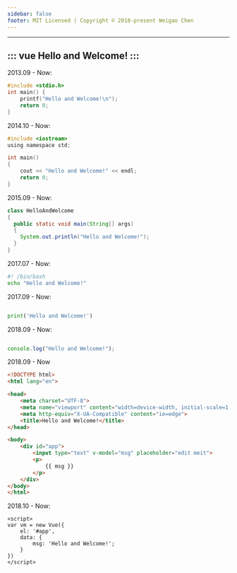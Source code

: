 ```yaml
---
sidebar: false
footer: MIT Licensed | Copyright © 2018-present Weigao Chen
---
```

<!-- <Card/> -->
<!-- <Test2/> -->
<!-- <Homepage/> -->
<!-- <welcome/> -->
<!-- <HomeIndex/> -->
------
::: vue
Hello and Welcome!
:::
-----

2013.09 - Now:

```c {3}
#include <stdio.h>
int main() {
    printf("Hello and Welcome!\n");
    return 0;
}
```

2014.10 - Now:

```c {6}
#include <iostream>
using namespace std;

int main()
{
    cout << "Hello and Welcome!" << endl;
    return 0;
}
```

2015.09 - Now:

```java {5}
class HelloAndWelcome
{
  public static void main(String[] args)
  {
    System.out.println("Hello and Welcome!");
  }
}
```

2017.07 - Now:

```bash {2}
#! /bin/bash
echo "Hello and Welcome!"
```

2017.09 - Now:

```py {2}

print('Hello and Welcome!')
```

2018.09 - Now:

```js {2}

console.log("Hello and Welcome!");
````

2018.09 - Now

```html {8}
<!DOCTYPE html>
<html lang="en">

<head>
    <meta charset="UTF-8">
    <meta name="viewport" content="width=device-width, initial-scale=1.0">
    <meta http-equiv="X-UA-Compatible" content="ie=edge">
    <title>Hello and Welcome!</title>
</head>

<body>
    <div id="app">
        <input type="text" v-model="msg" placeholder="edit meit">
        <p>
            {{ msg }}
        </p>
    </div>
</body>
</html>
```

2018.10 - Now:

```vue {5}
<script>
var vm = new Vue({
    el: '#app',
    data: {
        msg: 'Hello and Welcome!';
    }
})
</script>
```